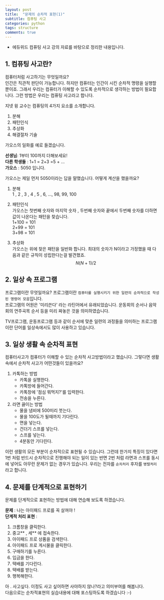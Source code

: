 ```yaml
---
layout: post
title:  "문제의 순차적 표현(1)"
subtitle: 컴퓨팅 사고
categories: python
tags: structure
comments: true
---
```


- 에듀위드 컴퓨팅 사고 강의 자료를 바탕으로 정리한 내용입니다.


## 1. 컴퓨팅 사고란?

컴퓨터처럼 사고하기는 무엇일까요?  
인간은 직관적 판단이 가능합니다. 하지만 컴퓨터는 인간이 시킨 순차적 명령을 실행할 뿐이죠.
그래서 우리는 컴퓨터가 이해할 수 있도록 순차적으로 생각하는 방법이 필요합니다. 그런 방법은 우리는 컴퓨팅 사고라고 합니다.

지넷 윙 교수는 컴퓨팅의 4가지 요소를 소개합니다.   
1. 분해    
2. 패턴인식  
3. 추상화   
4. 해결절차 기술

가오스의 일화를 예로 들겠습니다.

**선생님**: 1부터 100까지 더해보세요!   
**다른 학생들** : 1+1 = 2+3 =5 + ...   
**가오스** : 5050 입니다.

가오스는 제일 먼저 5050이라는 답을 말했습니다. 어떻게 계산을 했을까요?

1. 분해   
	1 , 2 , 3 , 4 , 5 , 6, ..., 98, 99, 100

2. 패턴인식  
가오스는 첫번째 숫자와 마지막 숫자 , 두번째 숫자와 끝에서 두번째 숫자를 더하면 값이 나온다는 패턴을 찾습니다.  
	1+100 = 101  
	2+99 = 101  
	3+98 = 101    

3. 추상화  
 가오스는 위에 찾은 패턴을 일반화 합니다.
 최대의 숫자가 N이라고 가정했을 때 다음과 같은 규칙이 성립한다는걸 발견했죠.  
 	$$N(N+1)/2$$


## 2. 일상 속 프로그램

프로그램이란 무엇일까요?
프로그램이란 `컴퓨터를 실행시키기 위한 일련의 순차적으로 작성된 명령어 모음`입니다.  
프로그램의 어원은 '미리쓴다' 라는 라틴어에서 유래되었습니다. 운동회의 순서나 음악회의 연주곡목 순서 등을 미리 짜놓은 것을 의미하였습니다.

TV프로그램, 운동프로그램 등과 같이 순서에 맞춘 일련의 과정들을 의미하는 프로그램이란 단어를 일상속에서도 많이 사용하고 있습니다.

## 3. 일상 생활 속 순차적 표현

컴퓨터사고가 컴퓨터가 이해할 수 있는 순차적 사고방법이라고 했습니다. 그렇다면 생활 속에서 순차적 사고가 어떤것들이 있을까요?  

1. 카톡하는 방법
	- 카톡을 실행한다.
	- 카톡방에 들어간다.
	- 카톡창에 '점심 뭐먹지?'를 입력한다.
	- 전송을 누른다.
2. 라면 끓이는 방법
	- 물을 냄비에 500미리 붓는다.
	- 물을 100도가 될때까지 기다린다.
	- 면을 넣는다.
	- 건더기 스프를 넣는다.
	- 스프를 넣는다.
	- 4분동안 기다린다.

이런 생활의 모든 부분이 순차적으로 표현될 수 있습니다. 그런데 한가지 특징이 있다면 1번 처럼 반드시 순차적으로 진행해야 되는 일이 있는 반면  2번 처럼 라면과 스프를 동시에 넣어도 아무런 문제가 없는 경우가 있습니다. 우리는 전자를 `순차처리` 후자를 `병렬처리`라고 합니다.


## 4. 문제를 단계적으로 표현하기
문제를 단계적으로 표현하는 방법에 대해 연습해 보도록 하겠습니다.

**문제** : 나는 아이패드 프로를 꼭 살꺼야 !   
**단계적 처리 표현** :    
1. 크롬창을 클릭한다.   
2. 중고** , 세** 에 접속한다.   
3. 아이패드 프로 상품을 검색한다.   
4. 아이패드 프로 게시물을 클릭한다.  
5. 구매하기를 누른다.  
6. 입금을 한다.   
7. 택배를 기다린다.   
8. 택배를 받는다.   
9. 행복해한다.

아 . 사고싶다. 이정도 사고 싶어하면 사야하지 않나?라고 의미부여를 해봅니다.  
다음으로는 순차적표현의 실습내용에 대해 포스팅하도록 하겠습니다 :-)

